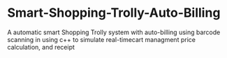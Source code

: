 # Smart-Shopping-Trolly-Auto-Billing
A automatic smart Shopping Trolly system with auto-billing using barcode scanning in  using c++  to simulate real-timecart managment price calculation, and receipt
